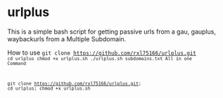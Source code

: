 # urlplus

This is a simple bash script for getting passive urls from a gau, gauplus, waybackurls from a Multiple Subdomain.

How to use
<code>git clone https://github.com/rxl75166/urlplus.git<code>
cd urlplus
chmod +x urlplus.sh
./urlplus.sh subdomains.txt
All in one Command

git clone https://github.com/rxl75166/urlplus.git; cd urlplus; chmod +x urlplus.sh 

